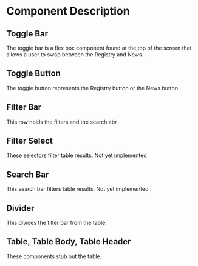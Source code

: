 # Component Description

## Toggle Bar

The toggle bar is a flex box component found at the top of the screen that allows a user to swap between the Registry and News.

## Toggle Button

The toggle button represents the Registry button or the News button.

## Filter Bar

This row holds the filters and the search abr

## Filter Select

These selectors filter table results. Not yet implemented

## Search Bar

This search bar filters table results. Not yet implemented

## Divider

This divides the filter bar from the table.

## Table, Table Body, Table Header

These components stub out the table.
